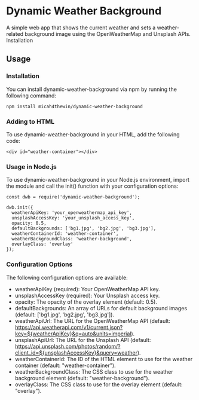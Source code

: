 # Dynamic Weather Background

A simple web app that shows the current weather and sets a weather-related background image using the OpenWeatherMap and Unsplash APIs.
Installation

## Usage

### Installation

You can install dynamic-weather-background via npm by running the following command:

```
npm install micah4thewin/dynamic-weather-background
```

### Adding to HTML

To use dynamic-weather-background in your HTML, add the following code:

```
<div id="weather-container"></div>
```

### Usage in Node.js

To use dynamic-weather-background in your Node.js environment, import the module and call the init() function with your configuration options:

```
const dwb = require('dynamic-weather-background');

dwb.init({
  weatherApiKey: 'your_openweathermap_api_key',
  unsplashAccessKey: 'your_unsplash_access_key',
  opacity: 0.5,
  defaultBackgrounds: ['bg1.jpg', 'bg2.jpg', 'bg3.jpg'],
  weatherContainerId: 'weather-container',
  weatherBackgroundClass: 'weather-background',
  overlayClass: 'overlay'
});
```

### Configuration Options

The following configuration options are available:

- weatherApiKey (required): Your OpenWeatherMap API key.
- unsplashAccessKey (required): Your Unsplash access key.
- opacity: The opacity of the overlay element (default: 0.5).
- defaultBackgrounds: An array of URLs for default background images (default: ['bg1.jpg', 'bg2.jpg', 'bg3.jpg']).
- weatherApiUrl: The URL for the OpenWeatherMap API (default: https://api.weatherapi.com/v1/current.json?key=${weatherApiKey}&q=auto&units=imperial).
- unsplashApiUrl: The URL for the Unsplash API (default: https://api.unsplash.com/photos/random/?client_id=${unsplashAccessKey}&query=weather).
- weatherContainerId: The ID of the HTML element to use for the weather container (default: "weather-container").
- weatherBackgroundClass: The CSS class to use for the weather background element (default: "weather-background").
- overlayClass: The CSS class to use for the overlay element (default: "overlay").
